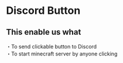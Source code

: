 # Discord Button
## This enable us what<br>
・To send clickable button to Discord<br>
・To start minecraft server by anyone clicking<br>
